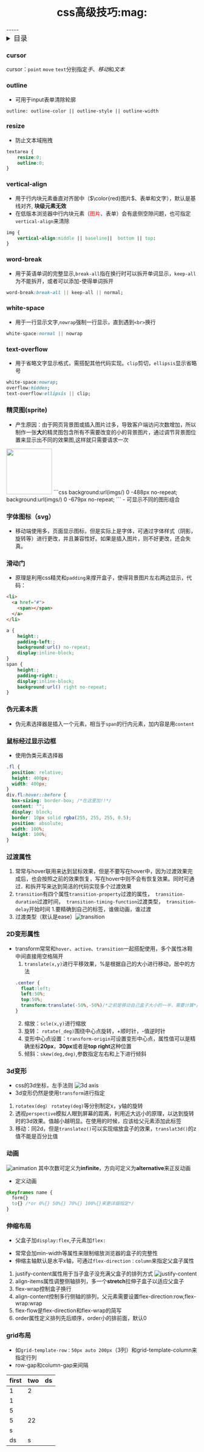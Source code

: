 <h1 align='center'>css高级技巧:mag:</h1>
-----
<details>
<summary  style="font-size:large;">目录</summary>

- [cursor](#cursor) 
- [outline](#outline)
- [resize](#resize)
- [vertical-align](#vertical-align)
- [word-break](#word-break)
- [white-space](#white-space)
- [text-overflow](#text-overflow)
- [sprite](#精灵图sprite)
- [svg](#字体图标svg)
- [滑动门](#滑动门)
- [伪元素本质](#伪元素本质)
- [鼠标经过显示边框](#鼠标经过显示边框)
- [transition](#过渡属性)
- [tranform](#2d变形属性)
- [transform3d](#3d变形)
- [animation](#动画)
- [flex](#伸缩布局)
- [grid](#grid布局)
</details>

### cursor
cursor：`point` `move` `text`分别指定*手*、*移动*和*文本*
### outline
- 可用于input表单清除轮廓
```css{.highlight:10}
outline: outline-color || outline-style || outline-width
```
### resize
- 防止文本域拖拽
```css
textarea {
    resize:0;
    outline:0;
}
```

### vertical-align
- 用于行内块元素垂直对齐居中（$\color{red}图片$、表单和文字），默认是基线对齐, **块级元素无效**
- 在低版本浏览器中行内块元素（<font face='Montserrat' color=red>图片</font>、表单）会有底侧空隙问题，也可指定`vertical-align`来清除

```css
img {
    vertical-align:middle || baseline||  bottom || top:
}
```
### word-break
- 用于英语单词的完整显示,`break-all`指在换行时可以拆开单词显示，`keep-all`为不能拆开，或者可以添加-使得单词拆开
```css
word-break:break-all || keep-all || normal;
```
### white-space
- 用于一行显示文字,`nowrap`强制一行显示，直到遇到`<br>`换行
```css
white-space:normal || nowrap
```
### text-overflow
- 用于省略文字显示格式，需搭配其他代码实现。`clip`剪切，`ellipsis`显示省略号
```css
white-space:nowrap;
overflow:hidden;
text-overflow:ellipsis || clip;
```
### 精灵图(sprite)
- 产生原因：由于网页背景图或插入图片过多，导致客户端访问次数增加，所以制作一张**大**的精灵图包含所有不需要改变的小的背景图片，通过调节背景图位置来显示出不同的效果图,这样就只需要请求一次
<img src='imgs/sprite.jpg' style="width:120px;"/>
```css
background:url(imgs/) 0 -488px no-repeat;
background:url(imgs/) 0 -679px no-repeat;
```
- 可显示不同的图形组合

### 字体图标（svg）
- 移动端使用多，页面显示图标，但是实际上是字体，可通过字体样式（阴影，旋转等）进行更改，并且兼容性好。如果是插入图片，则不好更改，还会失真。
### 滑动门
- 原理是利用css精灵和`padding`来撑开盒子，使得背景图片左右两边显示，代码：
```html
<li>
  <a href="#">
    <span></span>
  </a>
</li>
```
```css
a {
    height:;
    padding-left:;
    background:url() no-repeat;
    display:inline-block;
}
span {
    height:;
    padding-right:;
    display:inline-block;
    background:url() right no-repeat;
}
```
### 伪元素本质
- 伪元素选择器是插入一个元素，相当于`span`的行内元素，加内容是用`content`
### 鼠标经过显示边框
- 使用伪类元素选择器
```css
.fl {
  position: relative;
  height: 400px;
  width: 400px;
}
div.fl:hover::before {
  box-sizing: border-box; /*在这里加!!*/
  content: "";
  display: block;
  border: 10px solid rgba(255, 255, 255, 0.5);
  position: absolute;
  width: 100%;
  height: 100%;
}
```
### 过渡属性
1. 常常与hover联用来达到鼠标效果，但是不要写在hover中，因为过渡效果完成后，也会按照之前的效果恢复，写在hover中则不会有恢复效果。同时可通过`，`和拆开写来达到简洁的代码实现多个过渡效果
1. `transition`有四个属性` transition-property `过渡的属性，` transition-duration`过渡时间，` transition-timing-function`过渡类型，` transition-delay`开始时间
1.要精确到自己的标签，谁做动画，谁过渡
1. 过渡类型（默认是ease）![transition](imgs/transition.png)
### 2D变形属性
- transform常常和`hover`、`active`、`transition`一起搭配使用，多个属性冰鞋中间直接用空格隔开
  1. `translate(x,y)`进行平移效果，%是根据自己的大小进行移动，居中的方法
  ```css
  .center {
    float:left;
    left:50%;
    top:50%;  
    transform:translate(-50%,-50%)/*之前是移动自己盒子大小的一半，需要计算*/
  }
  ```
  2. 缩放：`scle(x,y)`进行缩放
  3. 旋转： `rotate(_deg)`围绕中心点旋转，+顺时针，-值逆时针
  4. 变形中心点设置：`transform-origin`可设置变形中心点，属性值可以是精确坐标**20px**，**30px**或者是**top right**这种位置
  5. 倾斜：`skew(deg,deg)`,参数指定左右和上下进行倾斜
### 3d变形
- css的3d坐标，左手法则
![3d axis](imgs/3daxis.png)
- 3d变形仍然是使用`transform`进行指定
1. `rotatex(deg）` `rotatey(deg)`等分别制定x，y轴的旋转
2. 透视`perspective`模拟人眼到屏幕的距离，利用近大远小的原理，以达到旋转时的3d效果。值越小越明显。在使用的时候，应该给父元素添加此标签
3. 移动：同2d，但是`translatez()`可以实现缩放盒子的效果，`translat3d()`的z值不能是百分比值
### 动画
![animation](imgs/animation.png)
其中次数可定义为**infinite**，方向可定义为**alternative**来正反动画
- 定义动画
```css
@keyframes name {
  form{}
  to{} /*or 0%{} 50%{} 70%{} 100%{}来更详细指定*/
}
```
### 伸缩布局
* 父盒子加`display:flex`,子元素加`flex:`
- 常常会加min-width等属性来限制缩放浏览器的盒子的完整性
- 伸缩主轴默认是水平x轴，可通过`flex-direction：column`来指定父盒子属性
1. justify-content属性用于当子盒子没充满父盒子的排列方式
![justify-content](imgs/justify.png)
2. align-items属性调整侧轴排列，多一个**stretch**拉伸子盒子以适应父盒子
1. flex-wrap控制盒子换行
1. align-content控制多行侧轴的排列，父元素需要设置flex-direction:row,flex-wrap:wrap
1. flex-flow是flex-direction和flex-wrap的简写
1. order属性定义排列先后顺序，order小的排前面，默认0

### grid布局
- 如`grid-template-row：50px auto 200px`（3列）和grid-template-column来指定行列
- row-gap和column-gap来间隔

first | two | ds
-------|------ |---
1|2
1|
5|
5 | 22
s|
ds|s
